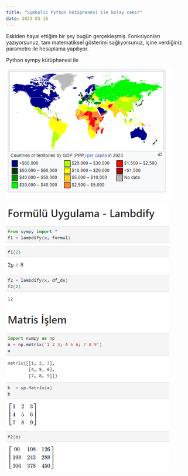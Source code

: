 ```yaml
---
title: "Symbolic Python kütüphanesi ile kolay cebir"
date: 2023-03-16
---
```


Eskiden hayal ettiğim bir şey bugün gerçekleşmiş. Fonksiyonları yazıyorsunuz, tam matematiksel gösterimi sağlıyorsunuz, içine verdiğiniz parametre ile hesaplama yapılıyor.

Python sympy kütüphanesi ile

[![](/images/image.png)](https://suatatan.wordpress.com/wp-content/uploads/2023/03/image.png)

[![](/images/image-1.png)](https://suatatan.wordpress.com/wp-content/uploads/2023/03/image-1.png)
